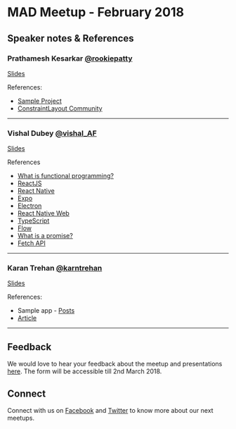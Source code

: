 # MAD Meetup - February 2018

## Speaker notes & References

### Prathamesh Kesarkar [@rookiepatty](https://twitter.com/rookiepatty)
[Slides](https://speakerdeck.com/prathameshkesarkar/cool-constraint-layout)

References: 
* [Sample Project](https://github.com/PrathameshKesarkar/ConstraintLayoutMeetupExample)
* [ConstraintLayout Community](https://constraintlayout.com/)

---

### Vishal Dubey [@vishal_AF](https://twitter.com/vishal_AF)
[Slides](https://www.slideshare.net/VishalDubey50/react-native-88944235)

References
* [What is functional programming?](https://medium.com/javascript-scene/master-the-javascript-interview-what-is-functional-programming-7f218c68b3a0)
* [ReactJS](https://reactjs.org/)
* [React Native](https://facebook.github.io/react-native/)
* [Expo](https://expo.io/)
* [Electron](https://electronjs.org/)
* [React Native Web](https://github.com/necolas/react-native-web)
* [TypeScript](https://www.typescriptlang.org/)
* [Flow](https://flow.org/en/docs/react/)
* [What is a promise?](https://medium.com/javascript-scene/master-the-javascript-interview-what-is-a-promise-27fc71e77261)
* [Fetch API](https://davidwalsh.name/fetch)

---

### Karan Trehan [@karntrehan](https://twitter.com/karntrehan)
[Slides](https://speakerdeck.com/karntrehan/writing-a-modular-android-application)

References:
* Sample app - [Posts](https://github.com/karntrehan/Posts)
* [Article](https://medium.com/mindorks/writing-a-modular-project-on-android-304f3b09cb37)

---

## Feedback
We would love to hear your feedback about the meetup and presentations [here](https://goo.gl/JXh9Qw). The form will be accessible till 2nd March 2018.

## Connect
Connect with us on [Facebook](https://www.facebook.com/MADMeetup/) and [Twitter](https://twitter.com/madmeetup) to know more about our next meetups.